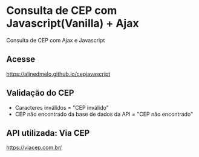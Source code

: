 # Consulta de CEP com Javascript(Vanilla) + Ajax

Consulta de CEP com Ajax e Javascript

## Acesse

https://alinedmelo.github.io/cepjavascript

## Validação do CEP

- Caracteres inválidos = "CEP inválido"
- CEP não encontrado da base de dados da API = "CEP não encontrado"


## API utilizada: Via CEP

https://viacep.com.br/
